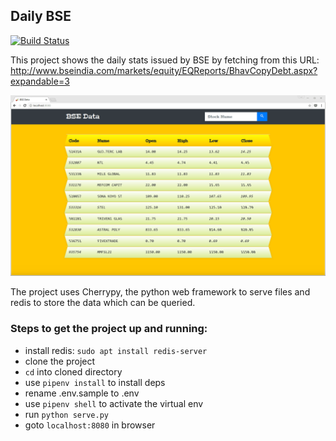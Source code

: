 ## Daily BSE
[![Build Status](https://travis-ci.org/tkhurana96/Daily-bse.svg?branch=master)](https://travis-ci.org/tkhurana96/Daily-bse)

This project shows the daily stats issued by BSE by fetching from this URL: http://www.bseindia.com/markets/equity/EQReports/BhavCopyDebt.aspx?expandable=3

![website-layout](./demo.gif)

The project uses Cherrypy, the python web framework to serve files and redis to store the data which can be queried.

### Steps to get the project up and running:
  - install redis: `sudo apt install redis-server`
  - clone the project
  - `cd` into cloned directory
  - use `pipenv install` to install deps
  - rename .env.sample to .env
  - use `pipenv shell` to activate the virtual env
  - run `python serve.py`
  - goto `localhost:8080` in browser
